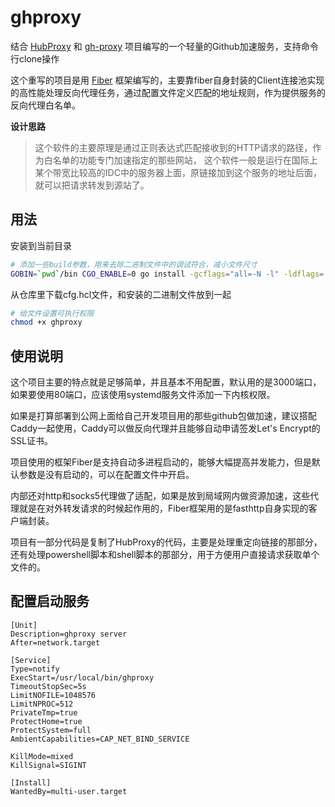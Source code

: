 # ghproxy

结合 [HubProxy](https://github.com/sky22333/hubproxy) 和 [gh-proxy](https://github.com/hunshcn/gh-proxy) 项目编写的一个轻量的Github加速服务，支持命令行clone操作

这个重写的项目是用 [Fiber](https://gofiber.io/) 框架编写的，主要靠fiber自身封装的Client连接池实现的高性能处理反向代理任务，通过配置文件定义匹配的地址规则，作为提供服务的反向代理白名单。


**设计思路**

> 这个软件的主要原理是通过正则表达式匹配接收到的HTTP请求的路径，作为白名单的功能专门加速指定的那些网站，
> 这个软件一般是运行在国际上某个带宽比较高的IDC中的服务器上面，原链接加到这个服务的地址后面，就可以把请求转发到源站了。


## 用法

安装到当前目录

```bash
# 添加一些build参数，用来去除二进制文件中的调试符合，减小文件尺寸
GOBIN=`pwd`/bin CGO_ENABLE=0 go install -gcflags="all=-N -l" -ldflags='-w -s' -trimpath https://github.com/gnuos/ghproxy@latest
```

从仓库里下载cfg.hcl文件，和安装的二进制文件放到一起

```bash
# 给文件设置可执行权限
chmod +x ghproxy
```

## 使用说明

这个项目主要的特点就是足够简单，并且基本不用配置，默认用的是3000端口，如果要使用80端口，应该使用systemd服务文件添加一下内核权限。

如果是打算部署到公网上面给自己开发项目用的那些github包做加速，建议搭配Caddy一起使用，Caddy可以做反向代理并且能够自动申请签发Let's Encrypt的SSL证书。

项目使用的框架Fiber是支持自动多进程启动的，能够大幅提高并发能力，但是默认参数是没有启动的，可以在配置文件中开启。

内部还对http和socks5代理做了适配，如果是放到局域网内做资源加速，这些代理就是在对外转发请求的时候起作用的，Fiber框架用的是fasthttp自身实现的客户端封装。

项目有一部分代码是复制了HubProxy的代码，主要是处理重定向链接的那部分，还有处理powershell脚本和shell脚本的那部分，用于方便用户直接请求获取单个文件的。


## 配置启动服务

```systemd
[Unit]
Description=ghproxy server
After=network.target

[Service]
Type=notify
ExecStart=/usr/local/bin/ghproxy
TimeoutStopSec=5s
LimitNOFILE=1048576
LimitNPROC=512
PrivateTmp=true
ProtectHome=true
ProtectSystem=full
AmbientCapabilities=CAP_NET_BIND_SERVICE

KillMode=mixed
KillSignal=SIGINT

[Install]
WantedBy=multi-user.target
```


